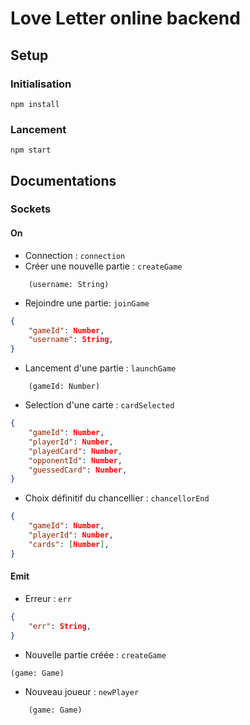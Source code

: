 # Love Letter online backend

## Setup

### Initialisation

```
npm install
```

### Lancement

```
npm start
```

## Documentations

### Sockets

#### On

* Connection : `connection`
* Créer une nouvelle partie : `createGame`

```
    (username: String)
```

* Rejoindre une partie: `joinGame`

```json
{
    "gameId": Number,
    "username": String,
}
```

* Lancement d'une partie : `launchGame`

```
    (gameId: Number)
```

* Selection d'une carte : `cardSelected`

```json
{
    "gameId": Number,
    "playerId": Number,
    "playedCard": Number,
    "opponentId": Number,
    "guessedCard": Number,
}
```

* Choix définitif du chancellier : `chancellorEnd`

```json
{
    "gameId": Number,
    "playerId": Number,
    "cards": [Number],
}
```

#### Emit

* Erreur : `err`

```json
{
    "err": String,
}
```

* Nouvelle partie créée : `createGame`

`(game: Game)`

* Nouveau joueur : `newPlayer`

```
    (game: Game)
```

